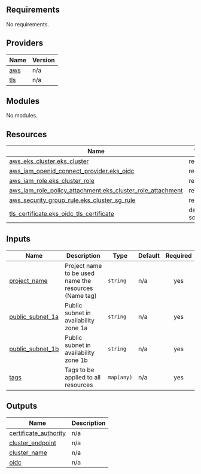 <!-- BEGIN_TF_DOCS -->
## Requirements

No requirements.

## Providers

| Name | Version |
|------|---------|
| <a name="provider_aws"></a> [aws](#provider\_aws) | n/a |
| <a name="provider_tls"></a> [tls](#provider\_tls) | n/a |

## Modules

No modules.

## Resources

| Name | Type |
|------|------|
| [aws_eks_cluster.eks_cluster](https://registry.terraform.io/providers/hashicorp/aws/latest/docs/resources/eks_cluster) | resource |
| [aws_iam_openid_connect_provider.eks_oidc](https://registry.terraform.io/providers/hashicorp/aws/latest/docs/resources/iam_openid_connect_provider) | resource |
| [aws_iam_role.eks_cluster_role](https://registry.terraform.io/providers/hashicorp/aws/latest/docs/resources/iam_role) | resource |
| [aws_iam_role_policy_attachment.eks_cluster_role_attachment](https://registry.terraform.io/providers/hashicorp/aws/latest/docs/resources/iam_role_policy_attachment) | resource |
| [aws_security_group_rule.eks_cluster_sg_rule](https://registry.terraform.io/providers/hashicorp/aws/latest/docs/resources/security_group_rule) | resource |
| [tls_certificate.eks_oidc_tls_certificate](https://registry.terraform.io/providers/hashicorp/tls/latest/docs/data-sources/certificate) | data source |

## Inputs

| Name | Description | Type | Default | Required |
|------|-------------|------|---------|:--------:|
| <a name="input_project_name"></a> [project\_name](#input\_project\_name) | Project name to be used name the resources (Name tag) | `string` | n/a | yes |
| <a name="input_public_subnet_1a"></a> [public\_subnet\_1a](#input\_public\_subnet\_1a) | Public subnet in availability zone 1a | `string` | n/a | yes |
| <a name="input_public_subnet_1b"></a> [public\_subnet\_1b](#input\_public\_subnet\_1b) | Public subnet in availability zone 1b | `string` | n/a | yes |
| <a name="input_tags"></a> [tags](#input\_tags) | Tags to be applied to all resources | `map(any)` | n/a | yes |

## Outputs

| Name | Description |
|------|-------------|
| <a name="output_certificate_authority"></a> [certificate\_authority](#output\_certificate\_authority) | n/a |
| <a name="output_cluster_endpoint"></a> [cluster\_endpoint](#output\_cluster\_endpoint) | n/a |
| <a name="output_cluster_name"></a> [cluster\_name](#output\_cluster\_name) | n/a |
| <a name="output_oidc"></a> [oidc](#output\_oidc) | n/a |
<!-- END_TF_DOCS -->
